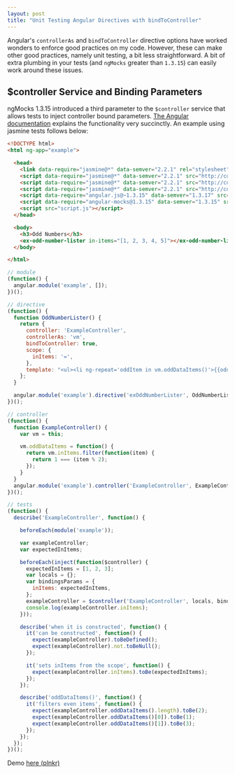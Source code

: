 ```yaml
---
layout: post
title: "Unit Testing Angular Directives with bindToController"
---
```


Angular's `controllerAs` and `bindToController` directive options have worked wonders to enforce good practices on my code.  However, these can make other good practices, namely unit testing, a bit less straightforward.  A bit of extra plumbing in your tests (and `ngMocks` greater than `1.3.15`) can easily work around these issues.

## $controller Service and Binding Parameters

ngMocks 1.3.15 introduced a third parameter to the `$controller` service that allows tests to inject controller bound parameters.  [The Angular documentation](https://code.angularjs.org/1.3.15/docs/api/ngMock/service/$controller) explains the functionality very succinctly.  An example using jasmine tests follows below:

```html
<!DOCTYPE html>
<html ng-app="example">

  <head>
    <link data-require="jasmine@*" data-semver="2.2.1" rel="stylesheet" href="http://cdnjs.cloudflare.com/ajax/libs/jasmine/2.2.1/jasmine.css" />
    <script data-require="jasmine@*" data-semver="2.2.1" src="http://cdnjs.cloudflare.com/ajax/libs/jasmine/2.2.1/jasmine.js"></script>
    <script data-require="jasmine@*" data-semver="2.2.1" src="http://cdnjs.cloudflare.com/ajax/libs/jasmine/2.2.1/jasmine-html.js"></script>
    <script data-require="jasmine@*" data-semver="2.2.1" src="http://cdnjs.cloudflare.com/ajax/libs/jasmine/2.2.1/boot.js"></script>
    <script data-require="angular.js@~1.3.15" data-semver="1.3.17" src="https://code.angularjs.org/1.3.17/angular.js"></script>
    <script data-require="angular-mocks@1.3.15" data-semver="1.3.15" src="https://code.angularjs.org/1.3.15/angular-mocks.js"></script>
    <script src="script.js"></script>
  </head>

  <body>
    <h3>Odd Numbers</h3>
    <ex-odd-number-lister in-items="[1, 2, 3, 4, 5]"></ex-odd-number-lister>
  </body>

</html>
```

```javascript
// module
(function() {
  angular.module('example', []);
})();

// directive
(function() {
  function OddNumberLister() {
    return {
      controller: 'ExampleController',
      controllerAs: 'vm',
      bindToController: true,
      scope: {
        inItems: '=',
      },
      template: "<ul><li ng-repeat='oddItem in vm.oddDataItems()'>{{oddItem}}</li></ul>",
    };
  }

  angular.module('example').directive('exOddNumberLister', OddNumberLister);
})();

// controller
(function() {
  function ExampleController() {
    var vm = this;

    vm.oddDataItems = function() {
      return vm.inItems.filter(function(item) {
        return 1 === (item % 2);
      });
    }
  }
  angular.module('example').controller('ExampleController', ExampleController);
})();

// tests
(function() {
  describe('ExampleController', function() {

    beforeEach(module('example'));

    var exampleController;
    var expectedInItems;

    beforeEach(inject(function($controller) {
      expectedInItems = [1, 2, 3];
      var locals = {};
      var bindingsParams = {
        inItems: expectedInItems,
      };
      exampleController = $controller('ExampleController', locals, bindingsParams);
      console.log(exampleController.inItems);
    }));

    describe('when it is constructed', function() {
      it('can be constructed', function() {
        expect(exampleController).toBeDefined();
        expect(exampleController).not.toBeNull();
      });

      it('sets inItems from the scope', function() {
        expect(exampleController.inItems).toBe(expectedInItems);
      });
    });

    describe('oddDataItems()', function() {
      it('filters even items', function() {
        expect(exampleController.oddDataItems().length).toBe(2);
        expect(exampleController.oddDataItems()[0]).toBe(1);
        expect(exampleController.oddDataItems()[1]).toBe(3);
      });
    });
  });
})();
```

Demo [here (plnkr)](http://plnkr.co/edit/LRkiD4?p=preview)

